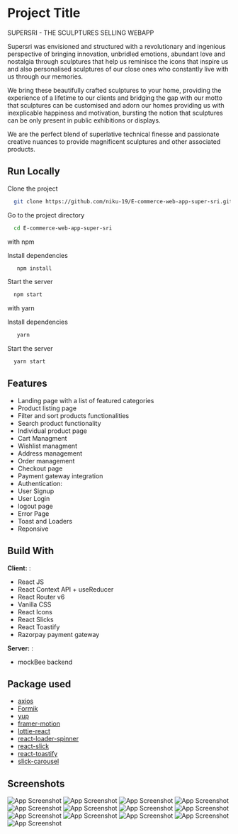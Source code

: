
# Project Title

SUPERSRI - THE SCULPTURES SELLING WEBAPP

Supersri was envisioned and structured with a revolutionary and ingenious perspective of bringing innovation, unbridled emotions, abundant love and nostalgia through sculptures that help us reminisce the icons that inspire us and also personalised sculptures of our close ones who constantly live with us through our memories.

We bring these beautifully crafted sculptures to your home, providing the experience of a lifetime to our clients and bridging the gap with our motto that sculptures can be customised and adorn our homes providing us with inexplicable happiness and motivation, bursting the notion that sculptures can be only present in public exhibitions or displays.

We are the perfect blend of superlative technical finesse and passionate creative nuances to provide magnificent sculptures and other associated products.
## Run Locally

Clone the project

```bash
  git clone https://github.com/niku-19/E-commerce-web-app-super-sri.git
```

Go to the project directory

```bash
  cd E-commerce-web-app-super-sri
```

with npm

Install dependencies
```bash
   npm install
```

Start the server

```bash
  npm start
```

with yarn

Install dependencies

```bash
   yarn
```

Start the server

```bash
  yarn start
```


## Features

- Landing page with a list of featured categories
- Product listing page
- Filter and sort products functionalities
- Search product functionality
- Individual product page
- Cart Managment
- Wishlist managment
- Address management
- Order management
- Checkout page
- Payment gateway integration
- Authentication:
- User Signup
- User Login
- logout page
- Error Page
- Toast and Loaders
- Reponsive


## Build With

**Client:** : 
- React JS
- React Context API + useReducer
- React Router v6
- Vanilla CSS
- React Icons
- React Slicks
- React Toastify
- Razorpay payment gateway

**Server:** : 
- mockBee backend


## Package used

- [axios](https://www.npmjs.com/package/axios)
- [Formik](https://yarnpkg.com/package/formik)
- [yup](https://yarnpkg.com/package/yup)
- [framer-motion](https://yarnpkg.com/package/framer-motion)
- [lottie-react](https://yarnpkg.com/package/lottie-react)
- [react-loader-spinner](https://yarnpkg.com/package/react-loader-spinner)
- [react-slick](https://yarnpkg.com/package/react-slick)
- [react-toastify](https://yarnpkg.com/package/react-toastify)
- [slick-carousel](https://yarnpkg.com/package/slick-carousel)



## Screenshots

![App Screenshot]("/../public/ScreenShots/singup.png")
![App Screenshot]("/../public/ScreenShots/login.png")
![App Screenshot]("/../public/ScreenShots/newLaunch.png")
![App Screenshot]("/../public/ScreenShots/category.png")
![App Screenshot]("/../public/ScreenShots/bestProduct.png")
![App Screenshot]("/../public/ScreenShots/productlisting.png")
![App Screenshot]("/../public/ScreenShots/cartpage.png")
![App Screenshot]("/../public/ScreenShots/wishlistpage.png")
![App Screenshot]("/../public/ScreenShots/addresspage.png")
![App Screenshot]("/../public/ScreenShots/razorpay.png")
![App Screenshot]("/../public/ScreenShots/paymentsuccess.png")
![App Screenshot]("/../public/ScreenShots/paymentdoneresponse.png")
![App Screenshot]("/../public/ScreenShots/success.png")

